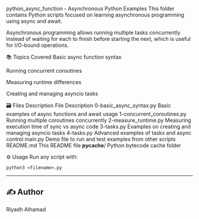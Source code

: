 python_async_function - Asynchronous Python Examples
This folder contains Python scripts focused on learning asynchronous programming using async and await.

Asynchronous programming allows running multiple tasks concurrently instead of waiting for each to finish before starting the next, which is useful for I/O-bound operations.

📚 Topics Covered
Basic async function syntax

Running concurrent coroutines

Measuring runtime differences

Creating and managing asyncio tasks

🗃️ Files Description
File	Description
0-basic_async_syntax.py	Basic examples of async functions and await usage
1-concurrent_coroutines.py	Running multiple coroutines concurrently
2-measure_runtime.py	Measuring execution time of sync vs async code
3-tasks.py	Examples on creating and managing asyncio tasks
4-tasks.py	Advanced examples of tasks and async control
main.py	Demo file to run and test examples from other scripts
README.md	This README file
__pycache__/	Python bytecode cache folder

⚙️ Usage
Run any script with:
```
python3 <filename>.py
```

---


## ✍️ Author
Riyadh Alhamad
